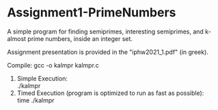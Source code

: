 # Assignment1-PrimeNumbers
A simple program for finding semiprimes, interesting semiprimes, and k-almost prime numbers, inside an integer set.  

Assignment presentation is provided in the "iphw2021_1.pdf" (in greek).  

Compile: gcc -o kalmpr kalmpr.c

1) Simple Execution:   
./kalmpr
2) Timed Execution (program is optimized to run as fast as possible):  
time ./kalmpr
